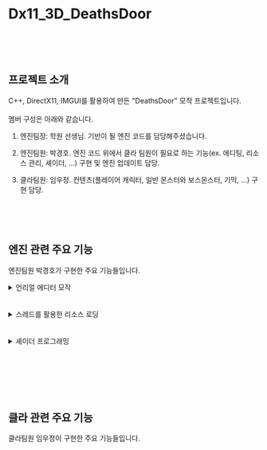 # Dx11_3D_DeathsDoor

<br><br><br>

## 프로젝트 소개
C++, DirectX11, IMGUI를 활용하여 만든 "DeathsDoor" 모작 프로젝트입니다.
<br><br>
멤버 구성은 아래와 같습니다.
<br>
1. 엔진팀장: 학원 선생님. 기반이 될 엔진 코드를 담당해주셨습니다.
   
2. 엔진팀원: 박경호. 엔진 코드 위에서 클라 팀원이 필요로 하는 기능(ex. 에디팅, 리소스 관리, 셰이더, ...) 구현 및 엔진 업데이트 담당.

3. 클라팀원: 임우정. 컨텐츠(플레이어 캐릭터, 일반 몬스터와 보스몬스터, 기믹, ...) 구현 담당.


<br><br><br>

## 엔진 관련 주요 기능
엔진팀원 박경호가 구현한 주요 기능들입니다.

<details>
  <summary>
    언리얼 에디터 모작
  </summary>
  
</details>
<br><br>

<details>
  <summary>
    스레드를 활용한 리소스 로딩
  </summary>
  
</details>
<br><br>

<details>
  <summary>셰이더 프로그래밍</summary>

  <p>{</p>
  <details>
    <summary>Billboard 셰이더</summary>
  </details>
  <br>
  
  <details>
    <summary>Wave 셰이더</summary>
  </details>
  <br>
  
  <details>
    <summary>Paper-burn 셰이더</summary>
  </details>
  <br>
  <p>}</p>
  
</details>
<br><br>

<br><br><br>

## 클라 관련 주요 기능
클라팀원 임우정이 구현한 주요 기능들입니다.
